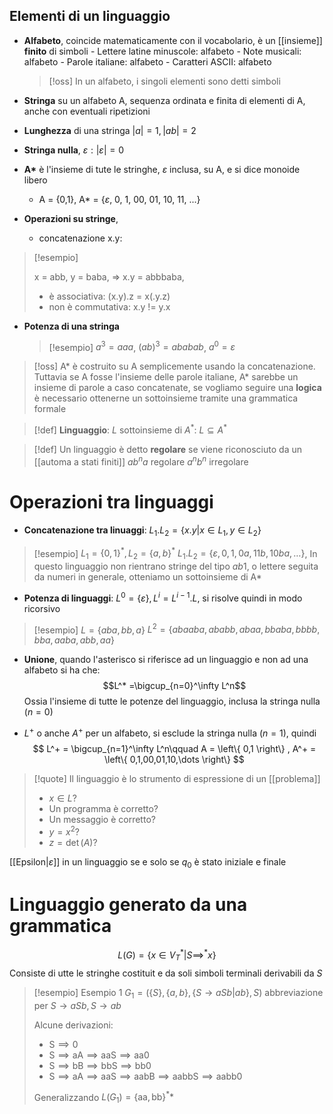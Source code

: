 ## Elementi di un linguaggio

- **Alfabeto**, coincide matematicamente con il vocabolario, è un [[insieme]] **finito** di simboli
	  - Lettere latine minuscole: alfabeto
	  - Note musicali: alfabeto
	  - Parole italiane: alfabeto
	  - Caratteri ASCII: alfabeto
	>[!oss]
	>In un alfabeto, i singoli elementi sono detti simboli


- **Stringa** su un alfabeto A, sequenza ordinata e finita di elementi di A, anche con eventuali ripetizioni
- **Lunghezza** di una stringa
  $|a|=1, |ab|=2$
- **Stringa nulla**, $\varepsilon : |\varepsilon| = 0$
- **A\*** è l'insieme di tute le stringhe, $\varepsilon$ inclusa, su A, e si dice monoide libero
  - A = {0,1}, A* = {$\varepsilon$, 0, 1, 00, 01, 10, 11, ...}
- **Operazioni su stringe**, 
	- concatenazione x.y:
>[!esempio]
>
>x = abb, y = baba, => x.y = abbbaba,
>- è associativa: (x.y).z = x(.y.z)
>- non è commutativa: x.y != y.x
>  

- **Potenza di una stringa**
  >[!esempio]
  >$a^3 = aaa$, $(ab)^3 = ababab$, $a^0 = \varepsilon$
	

>[!oss]
>A* è costruito su A semplicemente usando la concatenazione.
>Tuttavia se A fosse l'insieme delle parole italiane, A* sarebbe un insieme di parole a caso concatenate, se vogliamo seguire una **logica** è necessario ottenerne un sottoinsieme tramite una grammatica formale


>[!def]
>**Linguaggio**: $L$ sottoinsieme di $A^*$: $L \subseteq A^*$

>[!def]
>Un linguaggio è detto **regolare** se viene riconosciuto da un [[automa a stati finiti]]
>$ab^na$ regolare
>$a^nb^n$ irregolare 


# Operazioni tra linguaggi

- **Concatenazione tra linuaggi**:
$L_{1}.L_{2} = \left\{ x.y | x \in L_{1}, y \in L_{2} \right\}$

>[!esempio]
>$L_{1} = \left\{ 0,1 \right\}^*, L_{2} = \left\{ a,b \right\}^*$
>$L_{1}.L_{2} = \left\{ \varepsilon, 0,1,0a,11b,10ba, \dots \right\}$, In questo linguaggio non rientrano stringe del tipo $ab1$, o lettere seguita da numeri in generale, otteniamo un sottoinsieme di A*


- **Potenza di linguaggi**:
  $L^0 = \left\{ \varepsilon \right\}, L^i = L^{i-1}.L$, si risolve quindi in modo ricorsivo
>[!esempio]
>$L = \{aba,bb,a\}$
>$L^2 = \left\{ abaaba, ababb, abaa, bbaba, bbbb, bba, aaba, abb, aa \right\}$
- **Unione**, quando l'asterisco si riferisce ad un linguaggio e non ad una alfabeto si ha che:
$$L^* =\bigcup_{n=0}^\infty L^n$$
Ossia l'insieme di tutte le potenze del linguaggio, inclusa la stringa nulla ($n=0$)

- $L^+$ o anche $A^+$ per un alfabeto, si esclude la stringa nulla ($n=1$), quindi
  $$
L^+ = \bigcup_{n=1}^\infty L^n\qquad A = \left\{ 0,1 \right\} , A^+ = \left\{ 0,1,00,01,10,\dots \right\} 
$$

>[!quote]
 >Il linguaggio è lo strumento di espressione di un [[problema]]
>- $x \in L$?
>- Un programma è corretto?
>- Un messaggio è corretto?
>- $y = x^2$?
>- $z = \det(A)$?


[[Epsilon|$\varepsilon$]] in un linguaggio se e solo se $q_{0}$ è stato iniziale e finale


# Linguaggio generato da una grammatica
$$
L(G) = \left\{ x \in V_{T}^* | S \implies^* x \right\} 
$$
Consiste di utte le stringhe costituit e da soli simboli terminali derivabili da $S$

>[!esempio] Esempio 1
>$G_{1} = (\left\{ S \right\}, \left\{ a,b \right\}, \left\{ S \to aSb | ab \right\},S)$ abbreviazione per $S \to aSb, S \to ab$
>
>Alcune derivazioni:
>- $\text{S} \implies \text{0}$
>- $\text{S} \implies \text{aA} \implies \text{aaS} \implies \text{aa0}$
>- $\text{S} \implies \text{bB} \implies \text{bbS} \implies \text{bb0}$
>- $\text{S} \implies \text{aA} \implies \text{aaS} \implies \text{aabB} \implies \text{aabbS} \implies \text{aabb0}$
>  
>Generalizzando
>$L(G_{1})= \left\{ \text{aa}, \text{bb} \right\}^**$

